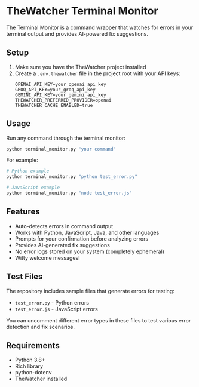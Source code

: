 # TheWatcher Terminal Monitor

The Terminal Monitor is a command wrapper that watches for errors in your terminal output and provides AI-powered fix suggestions.

## Setup

1. Make sure you have the TheWatcher project installed
2. Create a `.env.thewatcher` file in the project root with your API keys:
   ```
   OPENAI_API_KEY=your_openai_api_key
   GROQ_API_KEY=your_groq_api_key
   GEMINI_API_KEY=your_gemini_api_key
   THEWATCHER_PREFERRED_PROVIDER=openai
   THEWATCHER_CACHE_ENABLED=true
   ```

## Usage

Run any command through the terminal monitor:

```bash
python terminal_monitor.py "your command"
```

For example:

```bash
# Python example
python terminal_monitor.py "python test_error.py"

# JavaScript example
python terminal_monitor.py "node test_error.js"
```

## Features

- Auto-detects errors in command output
- Works with Python, JavaScript, Java, and other languages
- Prompts for your confirmation before analyzing errors
- Provides AI-generated fix suggestions
- No error logs stored on your system (completely ephemeral)
- Witty welcome messages!

## Test Files

The repository includes sample files that generate errors for testing:

- `test_error.py` - Python errors
- `test_error.js` - JavaScript errors

You can uncomment different error types in these files to test various error detection and fix scenarios.

## Requirements

- Python 3.8+
- Rich library
- python-dotenv
- TheWatcher installed 